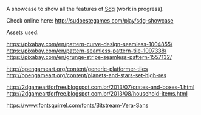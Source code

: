 A showcase to show all the features of [Sdg](https://github.com/RafaelOliveira/Sdg) (work in progress).

Check online here: http://sudoestegames.com/play/sdg-showcase

Assets used:

https://pixabay.com/en/pattern-curve-design-seamless-1004855/
https://pixabay.com/en/pattern-seamless-pattern-tile-1097338/
https://pixabay.com/en/grunge-stripe-seamless-pattern-1557132/

http://opengameart.org/content/generic-platformer-tiles
http://opengameart.org/content/planets-and-stars-set-high-res

http://2dgameartforfree.blogspot.com.br/2013/07/crates-and-boxes-1.html
http://2dgameartforfree.blogspot.com.br/2013/08/household-items.html

https://www.fontsquirrel.com/fonts/Bitstream-Vera-Sans